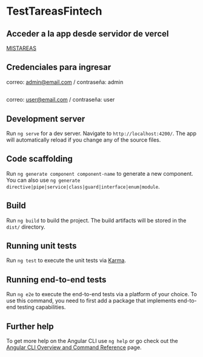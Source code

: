# TestTareasFintech

## Acceder a la app desde servidor de vercel

[MISTAREAS](https://test-tareas-fintech-mv9cy71wy-test-tareas-fintech.vercel.app/)

##
##
## Credenciales para ingresar
correo: admin@email.com / contraseña: admin
##
correo: user@email.com / contraseña: user
##
##


## Development server

Run `ng serve` for a dev server. Navigate to `http://localhost:4200/`. The app will automatically reload if you change any of the source files.

## Code scaffolding

Run `ng generate component component-name` to generate a new component. You can also use `ng generate directive|pipe|service|class|guard|interface|enum|module`.

## Build

Run `ng build` to build the project. The build artifacts will be stored in the `dist/` directory.

## Running unit tests

Run `ng test` to execute the unit tests via [Karma](https://karma-runner.github.io).

## Running end-to-end tests

Run `ng e2e` to execute the end-to-end tests via a platform of your choice. To use this command, you need to first add a package that implements end-to-end testing capabilities.

## Further help

To get more help on the Angular CLI use `ng help` or go check out the [Angular CLI Overview and Command Reference](https://angular.io/cli) page.
